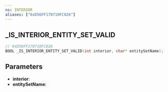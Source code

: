 ```yaml
---
ns: INTERIOR
aliases: ["0xD56FF170710FC826"]
---
```

## _IS_INTERIOR_ENTITY_SET_VALID

```c
// 0xD56FF170710FC826
BOOL _IS_INTERIOR_ENTITY_SET_VALID(int interior, char* entitySetName);
```

## Parameters
* **interior**:
* **entitySetName**:
